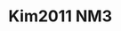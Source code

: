 <a name="material" />

# Kim2011 NM3
<script type="application/ld+json">
  {
    "@context": "https://schema.org/",
    "@type": "ChemicalSubstance",
    "http://purl.org/dc/terms/conformsTo":
      {
        "@type": "CreativeWork",
        "@id": "https://bioschemas.org/profiles/ChemicalSubstance/0.4-RELEASE/"
      },
    "@id": "https://egonw.github.io/nanowiki/nanowiki295.html#material",
    "name": "Kim2011 NM3",
    "sameAs": "http://127.0.0.1/mediawiki/index.php/Special:URIResolver/Kim2011_NM3"
  }
</script>

